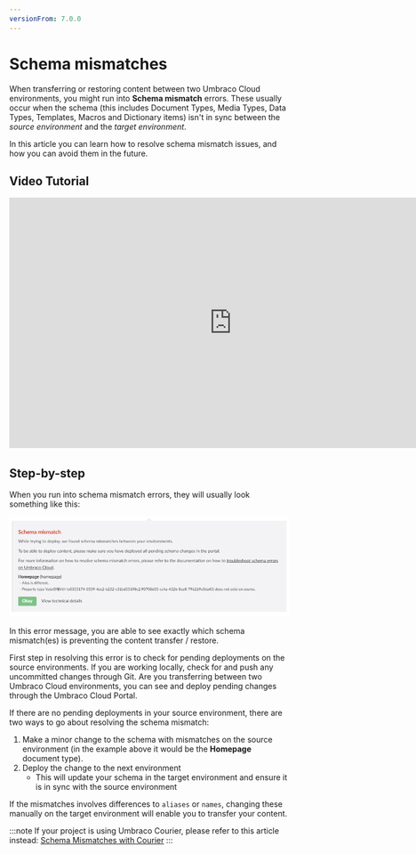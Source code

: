 ```yaml
---
versionFrom: 7.0.0
---
```


# Schema mismatches

When transferring or restoring content between two Umbraco Cloud environments, you might run into **Schema mismatch** errors. These usually occur when the schema (this includes Document Types, Media Types, Data Types, Templates, Macros and Dictionary items) isn't in sync between the *source environment* and the *target environment*.

In this article you can learn how to resolve schema mismatch issues, and how you can avoid them in the future.

## Video Tutorial

<iframe width="800" height="450" src="https://www.youtube.com/embed/uygPdVoLcvU?rel=0" frameborder="0" allow="autoplay; encrypted-media" allowfullscreen></iframe>

## Step-by-step

When you run into schema mismatch errors, they will usually look something like this:

![Schema Mismatch error message](images/schema-mismatch-on-transfer.png)

In this error message, you are able to see exactly which schema mismatch(es) is preventing the content transfer / restore.

First step in resolving this error is to check for pending deployments on the source environments. If you are working locally, check for and push any uncommitted changes through Git. Are you transferring between two Umbraco Cloud environments, you can see and deploy pending changes through the Umbraco Cloud Portal.

If there are no pending deployments in your source environment, there are two ways to go about resolving the schema mismatch:

1. Make a minor change to the schema with mismatches on the source environment (in the example above it would be the **Homepage** document type).
2. Deploy the change to the next environment
    * This will update your schema in the target environment and ensure it is in sync with the source environment

If the mismatches involves differences to `aliases` or `names`, changing these manually on the target environment will enable you to transfer your content.

:::note
If your project is using Umbraco Courier, please refer to this article instead: [Schema Mismatches with Courier](../../Courier/Schema-Mismatch-Courier)
:::
